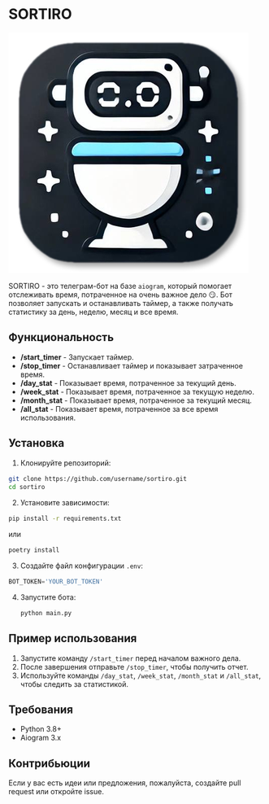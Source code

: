 # SORTIRO

![logo](assets/logo.jpg)

SORTIRO - это телеграм-бот на базе `aiogram`, который помогает отслеживать время, потраченное на очень важное дело 😏. Бот позволяет запускать и останавливать таймер, а также получать статистику за день, неделю, месяц и все время.

## Функциональность

- **/start_timer** - Запускает таймер.
- **/stop_timer** - Останавливает таймер и показывает затраченное время.
- **/day_stat** - Показывает время, потраченное за текущий день.
- **/week_stat** - Показывает время, потраченное за текущую неделю.
- **/month_stat** - Показывает время, потраченное за текущий месяц.
- **/all_stat** - Показывает время, потраченное за все время использования.

## Установка

1. Клонируйте репозиторий:

```bash
git clone https://github.com/username/sortiro.git
cd sortiro
```

2. Установите зависимости:

```bash
pip install -r requirements.txt
```

или

```bash
poetry install
```

3. Создайте файл конфигурации `.env`:

```python
BOT_TOKEN='YOUR_BOT_TOKEN'
```

4. Запустите бота:
   ```bash
   python main.py
   ```

## Пример использования

1. Запустите команду `/start_timer` перед началом важного дела.
2. После завершения отправьте `/stop_timer`, чтобы получить отчет.
3. Используйте команды `/day_stat`, `/week_stat`, `/month_stat` и `/all_stat`, чтобы следить за статистикой.

## Требования

- Python 3.8+
- Aiogram 3.x

## Контрибьюции

Если у вас есть идеи или предложения, пожалуйста, создайте pull request или откройте issue.
